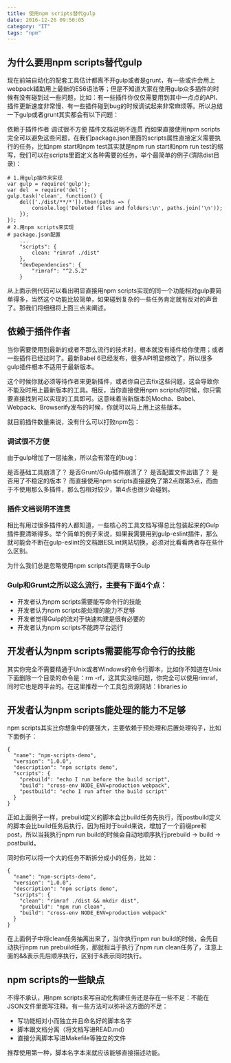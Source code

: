 ```yaml
---
title: 使用npm scripts替代gulp
date: 2016-12-26 09:50:05
category: "IT"
tags: "npm"
---
```


## 为什么要用npm scripts替代gulp

现在前端自动化的配套工具估计都离不开gulp或者是grunt，有一些或许会用上webpack辅助用上最新的ES6语法等；但是不知道大家在使用gulp众多插件的时候有没有碰到过一些问题，比如：有一些插件你仅仅需要用到其中一点点的API、插件更新速度非常慢、有一些插件碰到bug的时候调试起来非常麻烦等。所以总结一下gulp或者grunt其实都会有以下问题：

依赖于插件作者
调试很不方便
插件文档说明不连贯
而如果直接使用npm scripts完全可以避免这些问题，在我们package.json里面的scripts属性直接定义需要执行的任务，比如npm start和npm test其实就是npm run start和npm run test的缩写，我们可以在scripts里面定义各种需要的任务，举个最简单的例子(清除dist目录)：

```
# 1.用gulp插件来实现
var gulp = require('gulp');
var del  = require('del');
gulp.task('clean', function() {
    del(['./dist/**/*']).then(paths => {
        console.log('Deleted files and folders:\n', paths.join('\n'));
    });
});
# 2.用npm scripts来实现
# package.json配置
    ...
    "scripts": {
        clean: "rimraf ./dist"
    },
    "devDependencies": {
        "rimraf": "^2.5.2"
    }

```
从上面示例代码可以看出明显直接用npm scripts实现的同一个功能相对gulp要简单得多，当然这个功能比较简单，如果碰到复杂的一些任务肯定就有反对的声音了。那我们将细细将上面三点来阐述。



## 依赖于插件作者

当你需要使用到最新的或者不那么流行的技术时，根本就没有插件给你使用；或者一些插件已经过时了。最新Babel 6已经发布，很多API明显修改了，所以很多gulp插件根本不适用于最新版本。

这个时候你就必须等待作者来更新插件，或者你自己去fix这些问题，这会导致你不能及时用上最新版本的工具。相反，当你直接使用npm scripts的时候，你只需要直接找到可以实现的工具即可。这意味着当新版本的Mocha、Babel、Webpack、Browserify发布的时候，你就可以马上用上这些版本。

就目前插件数量来说，没有什么可以打败npm包：

### 调试很不方便

由于gulp增加了一层抽象，所以会有潜在的bug：

是否基础工具崩溃了？
是否Grunt/Gulp插件崩溃了？
是否配置文件出错了？
是否用了不稳定的版本？
而直接使用npm scripts直接避免了第2点跟第3点，而由于不使用那么多插件，那么包相对较少，第4点也很少会碰到。

### 插件文档说明不连贯

相比有用过很多插件的人都知道，一些核心的工具文档写得总比包装起来的Gulp插件要清晰得多。举个简单的例子来说，如果我需要用到gulp-eslint插件，那么就可能会不断在gulp-eslint的文档跟ESLint网站切换，必须对比看看两者存在些什么区别。

为什么我们总是忽略使用npm scripts而更青睐于Gulp

### Gulp和Grunt之所以这么流行，主要有下面4个点：

* 开发者认为npm scripts需要能写命令行的技能
* 开发者认为npm scripts能处理的能力不足够
* 开发者觉得Gulp的流对于快速构建是很有必要的
* 开发者认为npm scripts不能跨平台运行


## 开发者认为npm scripts需要能写命令行的技能

其实你完全不需要精通于Unix或者Windows的命令行脚本，比如你不知道在Unix下面删除一个目录的命令是：rm -rf，这其实没啥问题，你完全可以使用rimraf，同时它也是跨平台的。在这里推荐一个工具包资源网站：libraries.io

## 开发者认为npm scripts能处理的能力不足够

npm scripts其实比你想象中的要强大，主要依赖于预处理和后置处理钩子，比如下面例子：

```
{
  "name": "npm-scripts-demo",
  "version": "1.0.0",
  "description": "npm scripts demo",
  "scripts": {
    "prebuild": "echo I run before the build script",
    "build": "cross-env NODE_ENV=production webpack",
    "postbuild": "echo I run after the build script"
  }
}
```
正如上面例子一样，prebuild定义的脚本会比build任务先执行，而postbuild定义的脚本会比build任务后执行，因为相对于build来说，增加了一个前缀pre和post，所以当我执行npm run build的时候会自动地顺序执行prebuild -> build -> postbuild。

同时你可以将一个大的任务不断拆分成小的任务，比如：

```
{
  "name": "npm-scripts-demo",
  "version": "1.0.0",
  "description": "npm scripts demo",
  "scripts": {
    "clean": "rimraf ./dist && mkdir dist",
    "prebuild": "npm run clean",
    "build": "cross-env NODE_ENV=production webpack"
  }
}
```
在上面例子中将clean任务抽离出来了，当你执行npm run build的时候，会先自动执行npm run prebuild任务，那就相当于执行了npm run clean任务了，注意上面的&&表示先后顺序执行，区别于&表示同时执行。

## npm scripts的一些缺点

不得不承认，用npm scripts来写自动化构建任务还是存在一些不足：不能在JSON文件里面写注释。有一些方法可以弥补这方面的不足：

* 写功能相对小而独立并且命名好的脚本名字
* 脚本跟文档分离（将文档写进READ.md）
* 直接分离脚本写进Makefile等独立的文件

推荐使用第一种，脚本名字本来就应该能够直接描述功能。
